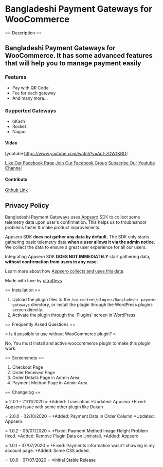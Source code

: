 
# Bangladeshi Payment Gateways for WooCommerce

== Description ==

## Bangladeshi Payment Gateways for WooCommerce. It has some advanced features that will help you to manage payment easily

### Features

* Pay with QR Code
* Fee for each gateway
* And many more...

### Supported Gateways

* bKash
* Rocket
* Nagad

#### Video

[youtube <https://www.youtube.com/watch?v=ArJ-zOW1KBU>]

[Like Our Facebook Page](https://web.facebook.com/hello.ultradevs/)
[Join Our Facebook Group](https://web.facebook.com/groups/ultraDevs)
[Subscribe Our Youtube Channel](https://www.youtube.com/channel/UCc2yL-QGQjscXpPx9Pp7J8w?sub_confirmation=1)

#### Contribute

[Github Link](https://github.com/ultraDevs/Bangladeshi-Payment-Gateways)

## Privacy Policy

Bangladeshi Payment Gateways uses [Appsero](https://appsero.com) SDK to collect some telemetry data upon user's confirmation. This helps us to troubleshoot problems faster & make product improvements.

Appsero SDK **does not gather any data by default.** The SDK only starts gathering basic telemetry data **when a user allows it via the admin notice**. We collect the data to ensure a great user experience for all our users.

Integrating Appsero SDK **DOES NOT IMMEDIATELY** start gathering data, **without confirmation from users in any case.**

Learn more about how [Appsero collects and uses this data](https://appsero.com/privacy-policy/).

Made with love by [ultraDevs](https://ultradevs.com)

== Installation ==

1. Upload the plugin files to the `/wp-content/plugins/Bangladeshi-payment-gateways` directory, or install the plugin through the WordPress plugins screen directly.
1. Activate the plugin through the 'Plugins' screen in WordPress

== Frequently Asked Questions ==

= Is it possible to use without WooCommerce plugin? =

No, You must install and active woocommerce plugin to make this plugin work.

== Screenshots ==

1. Checkout Page
2. Order Received Page
3. Order Details Page in Admin Area
4. Payment Method Page in Admin Area

== Changelog ==

= 2.0.1 - 21/11/2020 =
*Added: Translation
*Updated: Appsero
*Fixed: Appsero issue with some other plugin like Dokan

= 2.0.0 - 02/10/2020 =
*Added: Payment Data in Order Column
*Updated: Appsero

= 1.0.2 - 09/07/2020 =
*Fixed: Payment Method Image Height Problem fixed.
*Added: Remove Plugin Data on Uninstall.
*Added: Appsero

= 1.0.1 - 07/07/2020 =
*Fixed: Payments information wasn't showing in my account page.
*Added: Some CSS added.

= 1.0.0 - 07/07/2020 =
*Initial Stable Release
